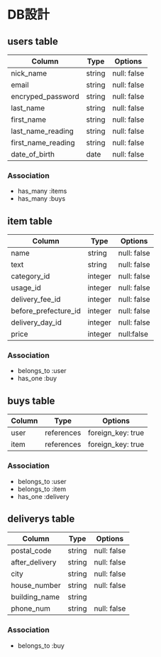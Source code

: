 # DB設計

## users table

| Column             | Type                | Options                 |
|--------------------|---------------------|-------------------------|
| nick_name          | string              | null: false             |
| email              | string              | null: false             |
| encryped_password  | string              | null: false             |
| last_name          | string              | null: false             |
| first_name         | string              | null: false             |
| last_name_reading  | string              | null: false             |
| first_name_reading | string              | null: false             |
| date_of_birth      | date                | null: false             |

### Association

- has_many :items
- has_many :buys

## item table

| Column               | Type                | Options                 |
|----------------------|---------------------|-------------------------|
| name                 | string              | null: false             |
| text                 | string              | null: false             |
| category_id          | integer             | null: false             |
| usage_id             | integer             | null: false             |
| delivery_fee_id      | integer             | null: false             |
| before_prefecture_id | integer             | null: false             |
| delivery_day_id      | integer             | null: false             |
| price                | integer             | null:false              |

### Association

- belongs_to :user
- has_one :buy

## buys table

| Column             | Type                | Options                 |
|--------------------|---------------------|-------------------------|
| user               | references          | foreign_key: true       |
| item               | references          | foreign_key: true       |

### Association

- belongs_to :user
- belongs_to :item
- has_one :delivery

## deliverys table

| Column             | Type                | Options                 |
|--------------------|---------------------|-------------------------|
| postal_code        | string              | null: false             |
| after_delivery     | string              | null: false             |
| city               | string              | null: false             |
| house_number       | string              | null: false             |
| building_name      | string              |                         |
| phone_num          | string              | null: false             |



### Association

- belongs_to :buy